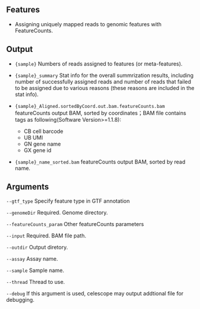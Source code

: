 ## Features

- Assigning uniquely mapped reads to genomic features with FeatureCounts.

## Output
- `{sample}` Numbers of reads assigned to features (or meta-features).

- `{sample}_summary` Stat info for the overall summrization results, including number of 
successfully assigned reads and number of reads that failed to be assigned due to 
various reasons (these reasons are included in the stat info).

- `{sample}_Aligned.sortedByCoord.out.bam.featureCounts.bam` featureCounts output BAM, 
sorted by coordinates；BAM file contains tags as following(Software Version>=1.1.8):
    - CB cell barcode
    - UB UMI
    - GN gene name
    - GX gene id

- `{sample}_name_sorted.bam` featureCounts output BAM, sorted by read name.


## Arguments
`--gtf_type` Specify feature type in GTF annotation

`--genomeDir` Required. Genome directory.

`--featureCounts_param` Other featureCounts parameters

`--input` Required. BAM file path.

`--outdir` Output diretory.

`--assay` Assay name.

`--sample` Sample name.

`--thread` Thread to use.

`--debug` If this argument is used, celescope may output addtional file for debugging.

